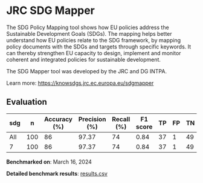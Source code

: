 # JRC SDG Mapper

The SDG Policy Mapping tool shows how EU policies address the Sustainable
Development Goals (SDGs). The mapping helps better understand how EU policies
relate to the SDG framework, by mapping policy documents with the SDGs and
targets through specific keywords. It can thereby strengthen EU capacity to
design, implement and monitor coherent and integrated policies for sustainable
development.

The SDG Mapper tool was developed by the JRC and DG INTPA.


Learn more: https://knowsdgs.jrc.ec.europa.eu/sdgmapper

## Evaluation

| sdg   |   n |   Accuracy (%) |   Precision (%) |   Recall (%) |   F1 score |   TP |   FP |   TN |   FN |
|-------|-----|----------------|-----------------|--------------|------------|------|------|------|------|
| All   | 100 |             86 |           97.37 |           74 |       0.84 |   37 |    1 |   49 |   13 |
| 7     | 100 |             86 |           97.37 |           74 |       0.84 |   37 |    1 |   49 |   13 |

**Benchmarked on**: March 16, 2024

**Detailed benchmark results**: [results.csv](results.csv)